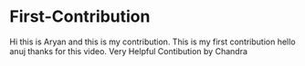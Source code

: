 # First-Contribution
Hi this is Aryan and this is my contribution.
This is my first contribution
hello anuj thanks for this video. Very Helpful
Contibution by Chandra
